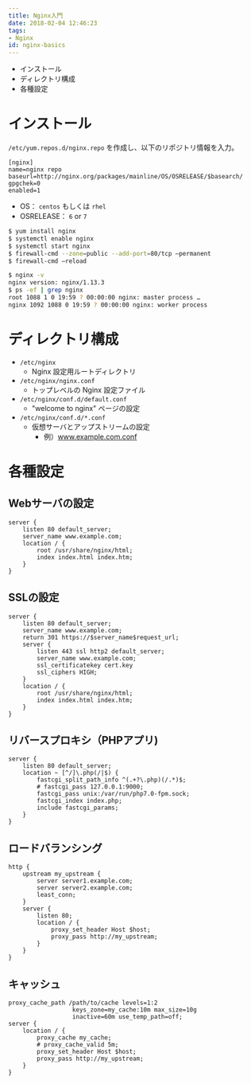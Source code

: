 ```yaml
---
title: Nginx入門
date: 2018-02-04 12:46:23
tags:
- Nginx
id: nginx-basics
---
```


<!--移行済み-->
- インストール
- ディレクトリ構成
- 各種設定

<!-- more -->


# インストール

`/etc/yum.repos.d/nginx.repo` を作成し、以下のリポジトリ情報を入力。

```
[nginx]
name=nginx repo
baseurl=http://nginx.org/packages/mainline/OS/OSRELEASE/$basearch/
gpgchek=0
enabled=1
```

- OS： `centos` もしくは `rhel`
- OSRELEASE： `6` or `7`

```bash
$ yum install nginx
$ systemctl enable nginx
$ systemctl start nginx
$ firewall-cmd --zone=public --add-port=80/tcp –permanent
$ firewall-cmd –reload
```

```bash
$ nginx -v
nginx version: nginx/1.13.3
$ ps -ef | grep nginx
root 1088 1 0 19:59 ? 00:00:00 nginx: master process …
nginx 1092 1088 0 19:59 ? 00:00:00 nginx: worker process
```

# ディレクトリ構成

- `/etc/nginx`
    - Nginx 設定用ルートディレクトリ
- `/etc/nginx/nginx.conf`
    - トップレベルの Nginx 設定ファイル
- `/etc/nginx/conf.d/default.conf`
    - "welcome to nginx" ページの設定
- `/etc/nginx/conf.d/*.conf`
    - 仮想サーバとアップストリームの設定
        - 例）www.example.com.conf

# 各種設定

## Webサーバの設定

```
server {
    listen 80 default_server;
    server_name www.example.com;
    location / {
        root /usr/share/nginx/html;
        index index.html index.htm;
    }
}
```

## SSLの設定

```
server {
    listen 80 default_server;
    server_name www.example.com;
    return 301 https://$server_name$request_url;
    server {
        listen 443 ssl http2 default_server;
        server_name www.example.com;
        ssl_certificatekey cert.key
        ssl_ciphers HIGH;
    }
    location / {
        root /usr/share/nginx/html;
        index index.html index.htm;
    }
}
```

## リバースプロキシ（PHPアプリ)

```
server {
    listen 80 default_server;
    location ~ [^/]\.php(/|$) {
        fastcgi_split_path_info ^(.+?\.php)(/.*)$;
        # fastcgi_pass 127.0.0.1:9000;
        fastcgi_pass unix:/var/run/php7.0-fpm.sock;
        fastcgi_index index.php;
        include fastcgi_params;
    }
}
```

## ロードバランシング

```
http {
    upstream my_upstream {
        server server1.example.com;
        server server2.example.com;
        least_conn;
    }
    server {
        listen 80;
        location / {
            proxy_set_header Host $host;
            proxy_pass http://my_upstream;
        }
    }
}
```

## キャッシュ

```
proxy_cache_path /path/to/cache levels=1:2
                  keys_zone=my_cache:10m max_size=10g
                  inactive=60m use_temp_path=off;
server {
    location / {
        proxy_cache my_cache;
        # proxy_cache_valid 5m;
        proxy_set_header Host $host;
        proxy_pass http://my_upstream;
    }
}
```